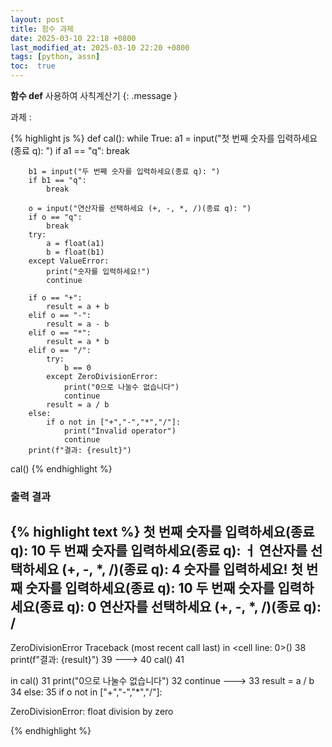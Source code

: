 ```yaml
---
layout: post
title: 함수 과제
date: 2025-03-10 22:18 +0800
last_modified_at: 2025-03-10 22:20 +0800
tags: [python, assn]
toc:  true
---
```

**함수 def** 사용하여 사칙계산기
{: .message }

과제 : 
> 

{% highlight js %}
def cal():
    while True:
        a1 = input("첫 번째 숫자를 입력하세요(종료 q): ")
        if a1 == "q":
            break

        b1 = input("두 번째 숫자를 입력하세요(종료 q): ")
        if b1 == "q":
            break

        o = input("연산자를 선택하세요 (+, -, *, /)(종료 q): ")
        if o == "q":
            break
        try:
            a = float(a1)
            b = float(b1)
        except ValueError:
            print("숫자를 입력하세요!")
            continue

        if o == "+":
            result = a + b
        elif o == "-":
            result = a - b
        elif o == "*":
            result = a * b
        elif o == "/":
            try:
                b == 0
            except ZeroDivisionError:
                print("0으로 나눌수 없습니다")
                continue
            result = a / b
        else:
            if o not in ["+","-","*","/"]:
                print("Invalid operator")
                continue
        print(f"결과: {result}")

cal()
{% endhighlight %}

### 출력 결과
{% highlight text %}
첫 번째 숫자를 입력하세요(종료 q): 10
두 번째 숫자를 입력하세요(종료 q): ㅓ
연산자를 선택하세요 (+, -, *, /)(종료 q): 4
숫자를 입력하세요!
첫 번째 숫자를 입력하세요(종료 q): 10
두 번째 숫자를 입력하세요(종료 q): 0
연산자를 선택하세요 (+, -, *, /)(종료 q): /
---------------------------------------------------------------------------
ZeroDivisionError                         Traceback (most recent call last)
<ipython-input-1-e7af500c3108> in <cell line: 0>()
     38         print(f"결과: {result}")
     39 
---> 40 cal()
     41 

<ipython-input-1-e7af500c3108> in cal()
     31                 print("0으로 나눌수 없습니다")
     32                 continue
---> 33             result = a / b
     34         else:
     35             if o not in ["+","-","*","/"]:

ZeroDivisionError: float division by zero

{% endhighlight %}

